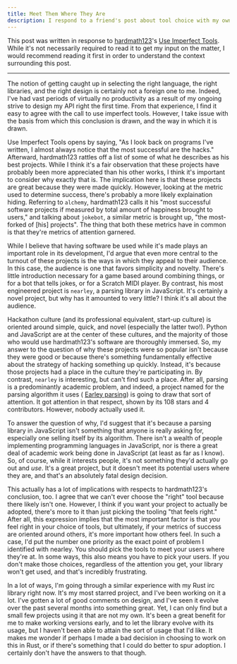 ```yaml
---
title: Meet Them Where They Are 
description: I respond to a friend's post about tool choice with my own input on the matter.
---
```


This post was written in response to [hardmath123]()'s
[Use Imperfect Tools](http://hardmath123.github.io/use-imperfect-tools.html). While it's not
necessarily required to read it to get my input on the matter, I would recommend reading it first
in order to understand the context surrounding this post.

---------

The notion of getting caught up in selecting the right language, the right libraries, and the right
design is certainly not a foreign one to me. Indeed, I've had vast periods of virtually no
productivity as a result of my ongoing strive to design my API right the first time. From that
experience, I find it easy to agree with the call to use imperfect tools. However, I take issue
with the basis from which this conclusion is drawn, and the way in which it is drawn.

Use Imperfect Tools opens by saying, "As I look back on programs I've written, I almost always
notice that the most successful are the hacks." Afterward, hardmath123 rattles off a list of some
of what he describes as his best projects. While I think it's a fair observation that these
projects have probably been more appreciated than his other works, I think it's important to
consider why exactly that is. The implication here is that these projects are great because they
were made quickly. However, looking at the metric used to determine success, there's probably a
more likely explaination hiding. Referring to `alchemy`, hardmath123 calls it his "most successful
software projects if measured by total amount of happiness brought to users," and talking about
`jokebot`, a similar metric is brought up, "the most-forked of [his] projects". The thing that both
these metrics have in common is that they're metrics of attention garnered.

While I believe that having software be used while it's made plays an important role in its
development, I'd argue that even more central to the turnout of these projects is the ways in which
they appeal to their audience. In this case, the audience is one that favors simplicity and 
novelty. There's little introduction necessary for a game based around combining things, or for a 
bot that tells jokes, or for a Scratch MIDI player. By contrast, his most engineered project is 
`nearley`, a parsing library in JavaScript. It's certainly a novel project, but why has it amounted
to very little? I think it's all about the audience.

Hackathon culture (and its professional equivalent, start-up culture) is oriented around simple,
quick, and novel (especially the latter two!). Python and JavaScript are at the center of these
cultures, and the majority of those who would use hardmath123's software are thoroughly immersed. 
So, my answer to the question of why these projects were so popular isn't because they were good or
because there's something fundamentally effective about the strategy of hacking something up
quickly. Instead, it's because those projects had a place in the culture they're participating in. 
By contrast, `nearley` is interesting, but can't find such a place. After all, parsing is a
predominantly academic problem, and indeed, a project named for the parsing algorithm it uses (
[Earley parsing](https://en.wikipedia.org/wiki/Earley_parser)) is going to draw that sort of
attention. It got attention in that respect, shown by its 108 stars and 4 contributors. However,
nobody actually used it.

To answer the question of why, I'd suggest that it's because a parsing library in JavaScript isn't
something that anyone is really asking for, especially one selling itself by its algorithm. There
isn't a wealth of people implementing programming languages in JavaScript, nor is there a great
deal of academic work being done in JavaScript (at least as far as I know). So, of course, while it
interests people, it's not something they'd actually go out and *use*. It's a great project, but it
doesn't meet its potential users where they are, and that's an absolutely fatal design decision.

This actually has a lot of implications with respects to hardmath123's conclusion, too. I agree
that we can't ever choose the "right" tool because there likely isn't one. However, I think if you
want your project to actually be adopted, there's more to it than just picking the tooling "that
feels right." After all, this expression implies that the most important factor is that *you* feel
right in your choice of tools, but ultimately, if your metrics of success are oriented around
others, it's more important how others feel. In such a case, I'd put the number one priority as the
exact point of problem I identified with nearley. You should pick the tools to meet your users
where they're at. In some ways, this also means you have to pick your users. If you don't make
those choices, regardless of the attention you get, your library won't get used, and that's
incredibly frustrating.

In a lot of ways, I'm going through a similar experience with my Rust irc library right now. It's
my most starred project, and I've been working on it a lot. I've gotten a lot of good comments on
design, and I've seen it evolve over the past several months into something great. Yet, I can only
find but a small few projects using it that are not my own. It's been a great benefit for me to
make working versions early, and to let the library evolve with its usage, but I haven't been able
to attain the sort of usage that I'd like. It makes me wonder if perhaps I made a bad decision in
choosing to work on this in Rust, or if there's something that I could do better to spur adoption.
I certainly don't have the answers to that though.
